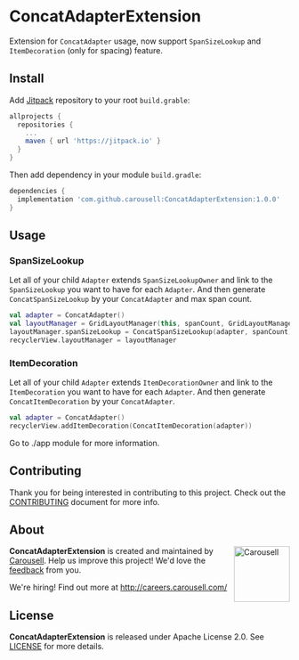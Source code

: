 # ConcatAdapterExtension

Extension for `ConcatAdapter` usage, now support `SpanSizeLookup` and `ItemDecoration` (only for spacing) feature.

## Install

Add [Jitpack](https://jitpack.io/) repository to your root `build.grable`:
```groovy
allprojects {
  repositories {
    ...
    maven { url 'https://jitpack.io' }
  }
}
```

Then add dependency in your module `build.gradle`:
```groovy
dependencies {
  implementation 'com.github.carousell:ConcatAdapterExtension:1.0.0'
}
```

## Usage

### SpanSizeLookup

Let all of your child `Adapter` extends `SpanSizeLookupOwner` and link to the `SpanSizeLookup` you want to have for each `Adapter`.
And then generate `ConcatSpanSizeLookup` by your `ConcatAdapter` and max span count.

```kotlin
val adapter = ConcatAdapter()
val layoutManager = GridLayoutManager(this, spanCount, GridLayoutManager.VERTICAL, false)
layoutManager.spanSizeLookup = ConcatSpanSizeLookup(adapter, spanCount)
recyclerView.layoutManager = layoutManager
```

### ItemDecoration

Let all of your child `Adapter` extends `ItemDecorationOwner` and link to the `ItemDecoration` you want to have for each `Adapter`.
And then generate `ConcatItemDecoration` by your `ConcatAdapter`.

```kotlin
val adapter = ConcatAdapter()
recyclerView.addItemDecoration(ConcatItemDecoration(adapter))
```

Go to ./app module for more information.

## Contributing

Thank you for being interested in contributing to this project. Check out the [CONTRIBUTING](https://github.com/carousell/ConcatAdapterExtension/blob/master/CONTRIBUTING.md) document for more info.

## About

<a href="https://github.com/carousell/" target="_blank"><img src="https://avatars2.githubusercontent.com/u/3833591" width="100px" alt="Carousell" align="right"/></a>

**ConcatAdapterExtension** is created and maintained by [Carousell](https://carousell.com/). Help us improve this project! We'd love the [feedback](https://github.com/carousell/ConcatAdapterExtension/issues) from you.

We're hiring! Find out more at <http://careers.carousell.com/>

## License

**ConcatAdapterExtension** is released under Apache License 2.0.
See [LICENSE](https://github.com/carousell/ConcatAdapterExtension/blob/master/LICENSE) for more details.
